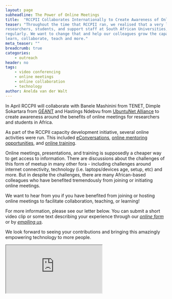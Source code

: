 ```yaml
---
layout: page
subheadline: The Power of Online Meetings
title:  "RCCPII Collaborates Internationally to Create Awareness of Online Meetings"
teaser: "Throughout the time that RCCPII ran, we realised that a very large percentage of
researchers, students, and support staff at South African Universities, is not using online meeting platforms 
regularly. We want to change that and help our colleagues grow the capacity to meet with anyone, from anywhere to 
learn, collaborate, teach and more."
meta_teaser: ""
breadcrumb: true
categories:
    - outreach
header: no
tags:
    - video conferencing
    - online meetings
    - online collaboration
    - technology
author: Anelda van der Walt
---
```


In April RCCPII will collaborate with Banele Mashinini from TENET, Dimple Sokartara from [GÉANT](https://www.geant.org/) and
Hastings Ndebvu from [UbuntuNet Alliance](https://ubuntunet.net/) to create awareness around the benefits of online meetings
for researchers and students in Africa.

As part of the RCCPII capacity development initiative, several online activities were run. This included 
[eConversations](https://tenet-rccpii.github.io/rccpii-2018/econversations/general/), 
[online mentoring opportunities](https://tenet-rccpii.github.io/rccpii-2018/mentorship/), and 
[online training](https://tenet-rccpii.github.io/rccpii-2018/carpentries/online-mentorship/). 

Online meetings, presentations, and training is supposedly a cheaper way to get access to information. There are discussions
about the challenges of this form of meetup in many other fora - including challenges around internet connectivity, 
technology (i.e. laptops/devices age, setup, etc) and more. But in despite the challenges, there are many African-based colleagues 
who have benefited tremendously from joining or initiating online meetings.

We want to hear from you if you have benefited from joining or hosting online meetings to facilitate collaboration, teaching, or
learning!

For more information, please see our letter below. You can submit a short video clip or some text describing your experience
through our [_online form_](https://forms.gle/wEX28THsWy6mBSw7A) or by [_emailing us_](mailto:videoconferencing-academia).

We look forward to seeing your contributions and bringing this amazingly empowering technology to more people.

<iframe src="https://docs.google.com/document/d/e/2PACX-1vS8GX4LsyrEN2EYo2lahVRDoaE7smgQkBOXjIjmfVqwZJ529t_O41ZPLWLU65ChpFV1aE0qosNiQw2w/pub?embedded=true"></iframe>
